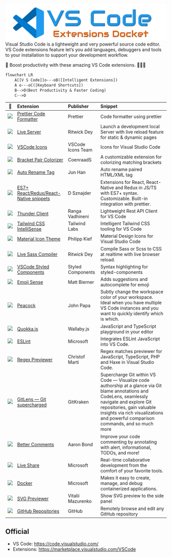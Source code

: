 <img src="icons/logo.png" alt="VSCode Extensions Docket"> 
Visual Studio Code is a lightweight and very powerful source code editor. VS Code extensions feature let’s you add languages, debuggers and tools to your installation to support your development workflow. 

💪 Boost productivity with these amazing VS Code extensions. 🚀🚀🚀
```mermaid
flowchart LR
    A[[V S Code]]o---oB([Intelligent Extensions])
    A o---oC([Keyboard Shortcuts])
    B-->D(Best Productivity & Faster Coding)
    C-->D
```
    
| 📍      | Extension | Publisher| Snippet |
|  ---      | :---      | :---     |  :---   |
|<img width="100" src="https://esbenp.gallerycdn.vsassets.io/extensions/esbenp/prettier-vscode/9.2.0/1643472694801/Microsoft.VisualStudio.Services.Icons.Default"> | [Prettier Code Formatter](https://marketplace.visualstudio.com/items?itemName=esbenp.prettier-vscode) | Prettier | Code formatter using prettier |
|<img width="100" src="https://ritwickdey.gallerycdn.vsassets.io/extensions/ritwickdey/liveserver/5.7.4/1643011470561/Microsoft.VisualStudio.Services.Icons.Default"> | [Live Server](https://marketplace.visualstudio.com/items?itemName=ritwickdey.LiveServer) |Ritwick Dey |Launch a development local Server with live reload feature for static & dynamic pages |
|<img width="100" src="https://vscode-icons-team.gallerycdn.vsassets.io/extensions/vscode-icons-team/vscode-icons/11.8.0/1638640450382/Microsoft.VisualStudio.Services.Icons.Default"> | [VSCode Icons](https://marketplace.visualstudio.com/items?itemName=vscode-icons-team.vscode-icons) |VSCode Icons Team |Icons for Visual Studio Code |
|<img width="100" src="https://coenraads.gallerycdn.vsassets.io/extensions/coenraads/bracket-pair-colorizer/1.0.62/1639429155773/Microsoft.VisualStudio.Services.Icons.Default" > | [Bracket Pair Colorizer](https://marketplace.visualstudio.com/items?itemName=CoenraadS.bracket-pair-colorizer) |CoenraadS |A customizable extension for colorizing matching brackets |
|<img width="100" src="https://formulahendry.gallerycdn.vsassets.io/extensions/formulahendry/auto-rename-tag/0.1.9/1634044270873/Microsoft.VisualStudio.Services.Icons.Default" > | [Auto Rename Tag](https://marketplace.visualstudio.com/items?itemName=formulahendry.auto-rename-tag) |Jun Han |Auto rename paired HTML/XML tag |
|<img width="100" src="https://dsznajder.gallerycdn.vsassets.io/extensions/dsznajder/es7-react-js-snippets/4.1.0/1642684475025/Microsoft.VisualStudio.Services.Icons.Default" > | [ES7+ React/Redux/React-Native snippets](https://marketplace.visualstudio.com/items?itemName=dsznajder.es7-react-js-snippets) | D Sznajder |Extensions for React, React-Native and Redux in JS/TS with ES7+ syntax. Customizable. Built-in integration with prettier.|
|<img width="100" src="https://rangav.gallerycdn.vsassets.io/extensions/rangav/vscode-thunder-client/1.11.1/1643291824820/Microsoft.VisualStudio.Services.Icons.Default" > | [Thunder Client](https://marketplace.visualstudio.com/items?itemName=rangav.vscode-thunder-client) |Ranga Vadhineni | Lightweight Rest API Client for VS Code|
|<img width="100" src="https://bradlc.gallerycdn.vsassets.io/extensions/bradlc/vscode-tailwindcss/0.7.6/1642429283725/Microsoft.VisualStudio.Services.Icons.Default" > | [Tailwind CSS IntelliSense](https://marketplace.visualstudio.com/items?itemName=bradlc.vscode-tailwindcss) | Tailwind Labs |Intelligent Tailwind CSS tooling for VS Code |
|<img width="100" src="https://pkief.gallerycdn.vsassets.io/extensions/pkief/material-icon-theme/4.13.0/1644538706149/Microsoft.VisualStudio.Services.Icons.Default"> | [Material Icon Theme](https://marketplace.visualstudio.com/items?itemName=PKief.material-icon-theme) | Philipp Kief |Material Design Icons for Visual Studio Code |
|<img width="100" src="https://ritwickdey.gallerycdn.vsassets.io/extensions/ritwickdey/live-sass/3.0.0/1531332580258/Microsoft.VisualStudio.Services.Icons.Default" > | [Live Sass Compiler](https://marketplace.visualstudio.com/items?itemName=ritwickdey.live-sass) | Ritwick Dey |Compile Sass or Scss to CSS at realtime with live browser reload.|
|<img width="100" src="https://styled-components.gallerycdn.vsassets.io/extensions/styled-components/vscode-styled-components/1.7.2/1639156137415/Microsoft.VisualStudio.Services.Icons.Default" > | [VSCode Styled Components](https://marketplace.visualstudio.com/items?itemName=styled-components.vscode-styled-components) | Styled Components | Syntax highlighting for styled-components | 
|<img width="100" src="https://bierner.gallerycdn.vsassets.io/extensions/bierner/emojisense/0.9.0/1631061871283/Microsoft.VisualStudio.Services.Icons.Default" > | [Emoji Sense](https://marketplace.visualstudio.com/items?itemName=bierner.emojisense) | Matt Bierner | Adds suggestions and autocomplete for emoji | 
|<img width="100" src="https://johnpapa.gallerycdn.vsassets.io/extensions/johnpapa/vscode-peacock/4.0.0/1637123141619/Microsoft.VisualStudio.Services.Icons.Default" > | [Peacock](https://marketplace.visualstudio.com/items?itemName=johnpapa.vscode-peacock) | John Papa | Subtly change the workspace color of your workspace. Ideal when you have multiple VS Code instances and you want to quickly identify which is which. | 
|<img width="100" src="https://wallabyjs.gallerycdn.vsassets.io/extensions/wallabyjs/quokka-vscode/1.0.450/1646864293010/Microsoft.VisualStudio.Services.Icons.Default" > | [Quokka.js](https://marketplace.visualstudio.com/items?itemName=WallabyJs.quokka-vscode) | Wallaby.js | JavaScript and TypeScript playground in your editor |
|<img width="100" src="https://dbaeumer.gallerycdn.vsassets.io/extensions/dbaeumer/vscode-eslint/2.2.3/1642067257652/Microsoft.VisualStudio.Services.Icons.Default" > | [ESLint](URL) | Microsoft | Integrates ESLint JavaScript into VS Code. |
|<img width="100" src="https://chrmarti.gallerycdn.vsassets.io/extensions/chrmarti/regex/0.4.0/1614893264407/Microsoft.VisualStudio.Services.Icons.Default" > | [Regex Previewer](https://marketplace.visualstudio.com/items?itemName=chrmarti.regex) | Christof Marti | Regex matches previewer for JavaScript, TypeScript, PHP and Haxe in Visual Studio Code. | 
|<img width="100" src="https://eamodio.gallerycdn.vsassets.io/extensions/eamodio/gitlens/12.0.5/1647557310304/Microsoft.VisualStudio.Services.Icons.Default" > | [GitLens — Git supercharged](https://marketplace.visualstudio.com/items?itemName=eamodio.gitlens) | GitKraken | Supercharge Git within VS Code — Visualize code authorship at a glance via Git blame annotations and CodeLens, seamlessly navigate and explore Git repositories, gain valuable insights via rich visualizations and powerful comparison commands, and so much more |
|<img width="100" src="https://aaron-bond.gallerycdn.vsassets.io/extensions/aaron-bond/better-comments/2.1.0/1594671781043/Microsoft.VisualStudio.Services.Icons.Default" > | [Better Comments](https://marketplace.visualstudio.com/items?itemName=aaron-bond.better-comments) | Aaron Bond | Improve your code commenting by annotating with alert, informational, TODOs, and more! |
|<img width="100" src="https://ms-vsliveshare.gallerycdn.vsassets.io/extensions/ms-vsliveshare/vsliveshare/1.0.5449/1647448691573/Microsoft.VisualStudio.Services.Icons.Default" > | [Live Share](https://marketplace.visualstudio.com/items?itemName=MS-vsliveshare.vsliveshare) | Microsoft | Real-time collaborative development from the comfort of your favorite tools. |  
|<img width="100" src="https://ms-azuretools.gallerycdn.vsassets.io/extensions/ms-azuretools/vscode-docker/1.21.0/1647876603791/Microsoft.VisualStudio.Services.Icons.Default" > | [Docker](https://marketplace.visualstudio.com/items?itemName=ms-azuretools.vscode-docker) | Microsoft | Makes it easy to create, manage, and debug containerized applications. | 
|<img width="100" src="https://vitaliymaz.gallerycdn.vsassets.io/extensions/vitaliymaz/vscode-svg-previewer/0.7.0/1613512329643/Microsoft.VisualStudio.Services.Icons.Default" > | [SVG Previewer](https://marketplace.visualstudio.com/items?itemName=vitaliymaz.vscode-svg-previewer) | Vitalii Mazurenko | Show SVG preview to the side panel |
|<img width="100" src="https://github.gallerycdn.vsassets.io/extensions/github/remotehub/0.31.2022041201/1649754272889/Microsoft.VisualStudio.Services.Icons.Default" > | [GitHub Repositories](https://marketplace.visualstudio.com/items?itemName=github.remotehub) | GitHub | Remotely browse and edit any GitHub repository | 


<!-- |<img width="100" src="Icon_URL" > | [Name](URL) | Publisher | Snippet | --> 


## Official
 - VS Code: https://code.visualstudio.com/
 - Extensions: https://marketplace.visualstudio.com/VSCode

